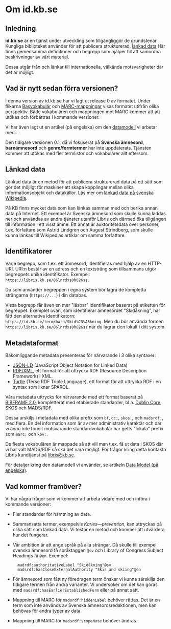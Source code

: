 # Om id.kb.se

## Inledning

**id.kb.se** är en tjänst under utveckling som tillgängliggör de grundstenar Kungliga biblioteket använder för att publicera strukturerad, [länkad data](https://sv.wikipedia.org/wiki/L%C3%A4nkad_data) Här finns gemensamma definitioner och begrepp som hjälper till att samordna beskrivningar av vårt material.

Dessa utgår från och länkar till internationella, välkända motsvarigheter där det är möjligt.

## Vad är nytt sedan förra versionen?

I denna version av id.kb.se har vi lagt ut release 0 av formatet. Under flikarna
[Basvokabulär](/vocab/) och
[MARC-mappningar](/marcframe)
visas formatet utifrån olika perspektiv. Både vokabulären och mappningen mot MARC kommer att att utökas och förbättras i kommande versioner.

Vi har även lagt ut en artikel (på engelska) om den [datamodell](/doc/model) vi arbetar med..

Den tidigare versionen 0.1, då vi fokuserat på **Svenska ämnesord**, **barnämnesord** och **genre/formtermer** har inte uppdaterats. Tjänsten kommer att utökas med fler termlistor och vokabulärer allt eftersom.

## Länkad data

Länkad data är en metod för att publicera strukturerad data på ett sätt som gör det möjligt för maskiner att skapa kopplingar mellan olika informationsobjekt och datakällor. Läs mer om
[länkad data på svenska Wikipedia](https://sv.wikipedia.org/wiki/Länkad_data).

På KB finns mycket data som kan länkas samman med och berika annan data på Internet. Ett exempel är Svenska ämnesord som skulle kunna laddas ner och användas av andra tjänster utanför Libris och därmed öka tillgången till information i ett visst ämne. Ett annat är auktoritetsdata över personer, t.ex. författare som Astrid Lindgren och August Strindberg, som skulle kunna länkas till Wikipedias artiklar om samma författare.

## Identifikatorer

Varje begrepp, som t.ex. ett ämnesord, identifieras med hjälp av en HTTP-URI. URI:n består av en adress och en textsträng som tillsammans utgör begreppets unika identifikator. Exempel: `https://libris.kb.se/86lnrdxs0h826ss`.

Du som använder begreppen i egna system bör lagra de kompletta strängarna (`https://...`) i din databas.

Vissa begrepp får även en mer "läsbar" identifikator baserat på etiketten för begreppet. Exemplet ovan, som identifierar ämnesordet "Skidåkning", har fått den alternativa identifikatorn: `https://id.kb.se/term/barn/Skid%C3%A5kning`. Men du bör använda formen `https://libris.kb.se/86lnrdxs0h826ss` när du lagrar den lokalt i ditt system.

## Metadataformat

Bakomliggande metadata presenteras för närvarande i 3 olika syntaxer:

* [JSON-LD](http://json-ld.org/) (JavaScript Object Notation for Linked Data)
* [RDF/XML](https://www.w3.org/TR/rdf-syntax-grammar/), ett format för att uttrycka RDF (Resource Description Framework) i XML.
* [Turtle](http://www.w3.org/TR/turtle/) (Terse RDF Triple Language), ett format för att uttrycka RDF i en syntax som liknar SPARQL.

Våra metadata uttrycks för närvarande med ett format baserat på [BIBFRAME 2.0](http://www.loc.gov/bibframe/docs/index.html), kompletterat med etablerade standarder, bl.a.
[Dublin Core](http://purl.org/dc/terms/),
[SKOS](http://www.w3.org/2004/02/skos/core#) och
[MADS/RDF](http://www.loc.gov/mads/rdf/v1#).

Dessa urskiljs i metadata med olika prefix som `bf`, `dc:`, `skos:`, och `madsrdf:`, med flera.  En del information som är av mer administrativ karaktär och där vi ännu inte funnit motsvarande standardvokabulär har getts "lokala" prefix som `marc:` och `kbv:`.

De flesta vokabulären är mappade så att vill man t.ex. få ut data i SKOS där vi har valt MADS/RDF så ska det vara möjligt. För frågor kring detta kontakta Libris kundtjänst på <libris@kb.se>.

För detaljer kring den datamodell vi använder, se artikeln [Data Model (på engelska)](/doc/model).

## Vad kommer framöver?

Vi har några frågor som vi kommer att arbeta vidare med och införa i kommande versioner:

* Fler standarder för hämtning av data.

* Sammansatta termer, exempelvis *Karies—prevention*, kan uttryckas på olika sätt som länkad data. Vi testar en metod och kommer att utvärdera hur det fungerar.

* Vår ambition är att ange språk på alla strängar. Då skulle till exempel svenska ämnesord få språktaggen `@sv` och Library of Congress Subject Headings få `@en`. Exempel:

        madrdf:authoritativeLabel "Skidåkning"@sv
        madsrdf:hasCloseExternalAuthority "Skis and skiing"@en

* För ämnesord som fått ny föredragen term önskar vi kunna särskilja den tidigare termen från andra varianter. Vi undersöker om det kan göras med `madsrdf:hasEarlierEstablishedForm` eller på annat sätt.

* Mappning till MARC för `madsrdf:hiddenLabel` behöver rättas. Det är en term som inte används av Svenska ämnesordsredaktionen, men kan behövas för andra typer av data.

* Mappning till MARC för `madsrdf:scopeNote` behöver ändras.
